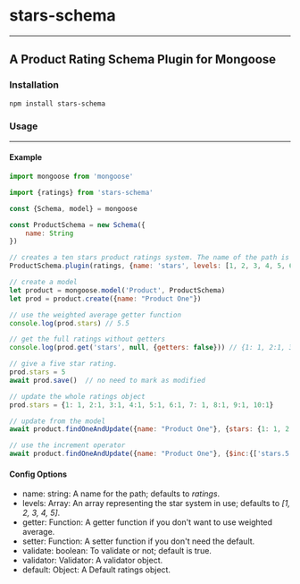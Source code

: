 # stars-schema
***
## A Product Rating Schema Plugin for Mongoose

### Installation
```bash
npm install stars-schema
```

### Usage
***
#### Example
```javascript
import mongoose from 'mongoose'

import {ratings} from 'stars-schema'

const {Schema, model} = mongoose

const ProductSchema = new Schema({
    name: String
})

// creates a ten stars product ratings system. The name of the path is 'stars' rather than the default 'ratings'.
ProductSchema.plugin(ratings, {name: 'stars', levels: [1, 2, 3, 4, 5, 6, 7, 8, 9, 10]})

// create a model
let product = mongoose.model('Product', ProductSchema)
let prod = product.create({name: "Product One"})

// use the weighted average getter function 
console.log(prod.stars) // 5.5

// get the full ratings without getters
console.log(prod.get('stars', null, {getters: false})) // {1: 1, 2:1, 3:1, 4:1, 5:1, 6:1, 7: 1, 8:1, 9:1, 10:1}

// give a five star rating. 
prod.stars = 5
await prod.save()  // no need to mark as modified

// update the whole ratings object
prod.stars = {1: 1, 2:1, 3:1, 4:1, 5:1, 6:1, 7: 1, 8:1, 9:1, 10:1}

// update from the model
await product.findOneAndUpdate({name: "Product One"}, {stars: {1: 1, 2:1, 3:1, 4:1, 5:1, 6:1, 7: 1, 8:1, 9:1, 10:1}})

// use the increment operator
await product.findOneAndUpdate({name: "Product One"}, {$inc:{['stars.5']: 1}})
```
#### Config Options
- name: string: A name for the path; defaults to *ratings*.
- levels: Array: An array representing the star system in use; defaults to *[1, 2, 3, 4, 5]*.
- getter: Function: A getter function if you don't want to use weighted average.
- setter: Function: A setter function if you don't need the default.
- validate: boolean: To validate or not; default is true.
- validator: Validator: A validator object.
- default: Object: A Default ratings object.
